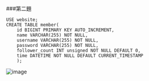 ###第二題
```CREATE DATABASE website;
USE website;
CREATE TABLE member(
	id BIGINT PRIMARY KEY AUTO_INCREMENT,
	name VARCHAR(255) NOT NULL,
	username VARCHAR(255) NOT NULL,
	password VARCHAR(255) NOT NULL,
	follower_count INT unsigned NOT NULL DEFAULT 0,
	time DATETIME NOT NULL DEFAULT CURRENT_TIMESTAMP
	);
```

 ![image](https://github.com/lili05020502/first-stage/assets/127928553/9effd19f-0acb-44a7-a415-fbf2d1ba83c8)
